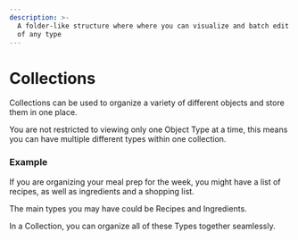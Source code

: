 ```yaml
---
description: >-
  A folder-like structure where where you can visualize and batch edit objects
  of any type
---
```


# Collections

Collections can be used to organize a variety of different objects and store them in one place.

You are not restricted to viewing only one Object Type at a time, this means you can have multiple different types within one collection.&#x20;

### Example

If you are organizing your meal prep for the week, you might have a list of recipes, as well as ingredients and a shopping list.&#x20;

The main types you may have could be Recipes and Ingredients.&#x20;

In a Collection, you can organize all of these Types together seamlessly.&#x20;
